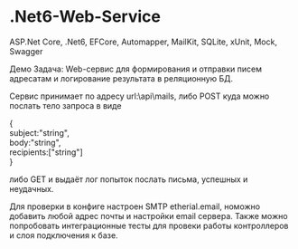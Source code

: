 # .Net6-Web-Service
ASP.Net Core, .Net6, EFCore, Automapper, MailKit, SQLite, xUnit, Mock, Swagger

Демо Задача: Web-сервис для формирования и отправки писем адресатам и логирование результата в реляционную БД.

Сервис принимает по адресу url:\\api\mails, либо POST куда можно послать тело запроса в виде 
  
{  
subject:"string",  
body:"string",  
recipients:["string"]   
}
  
либо GET и выдаёт лог попыток послать письма, успешных и неудачных.

Для проверки в конфиге настроен SMTP etherial.email, номожно добавить любой адрес почты и настройки email сервера.
Также можно попробовать интеграционные тесты для провеки работы контроллеров и слоя подключения к базе.
